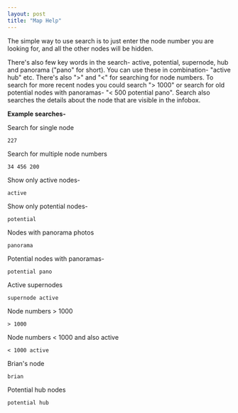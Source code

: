 ```yaml
---
layout: post
title: "Map Help"
---
```


The simple way to use search is to just enter the node number you are looking for, and all the other nodes will be hidden.

There's also few key words in the search- active, potential, supernode, hub and panorama ("pano" for short). You can use these in combination- "active hub" etc. There's also ">" and "<" for searching for node numbers. To search for more recent nodes you could search "> 1000" or search for old potential nodes with panoramas- "< 500 potential pano". Search also searches the details about the node that are visible in the infobox.


**Example searches-**

Search for single node

```
227
```

Search for multiple node numbers

```
34 456 200
```

Show only active nodes-

```
active
```

Show only potential nodes-

```
potential
```

Nodes with panorama photos

```
panorama
```

Potential nodes with panoramas-

```
potential pano
```

Active supernodes

```
supernode active
```

Node numbers > 1000

```
> 1000
```

Node numbers < 1000 and also active

```
< 1000 active
```

Brian's node

```
brian
```

Potential hub nodes

```
potential hub
```





 
